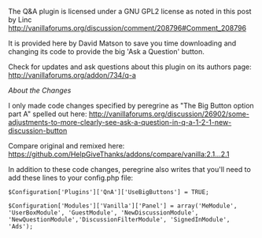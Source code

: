 The Q&A plugin is licensed under a GNU GPL2 license as noted in this post by Linc http://vanillaforums.org/discussion/comment/208796#Comment_208796

It is provided here by David Matson to save you time downloading and changing its code to provide the big 'Ask a Question' button.

Check for updates and ask questions about this plugin on its authors page: http://vanillaforums.org/addon/734/q-a

*About the Changes*

I only made code changes specified by peregrine as "The Big Button option part A" spelled out here: http://vanillaforums.org/discussion/26902/some-adjustments-to-more-clearly-see-ask-a-question-in-q-a-1-2-1-new-discussion-button

Compare original and remixed here: https://github.com/HelpGiveThanks/addons/compare/vanilla:2.1...2.1

In addition to these code changes, peregrine also writes that you'll need to add these lines to your config.php file:
```
$Configuration['Plugins']['QnA']['UseBigButtons'] = TRUE;
```
```
$Configuration['Modules']['Vanilla']['Panel'] = array('MeModule', 'UserBoxModule', 'GuestModule', 'NewDiscussionModule', 'NewQuestionModule','DiscussionFilterModule', 'SignedInModule', 'Ads');
```